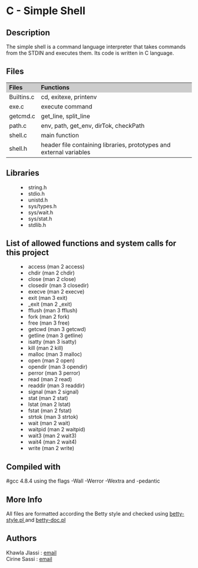 <h1> C - Simple Shell</h3>
<h2> Description </h2>
<div>The simple shell is a command language interpreter that takes commands from the STDIN and executes them. Its code is written in C language.</div>
<h2> Files </h2>

<TABLE>
<TR>
<TD BGCOLOR="#CCCCCC"><B>Files</B></TD>
<TD BGCOLOR="#CCCCCC"><B>Functions</B></TD>
</TR>

<TR>  <TD>Builtins.c</TD> <TD>cd, exitexe, printenv</TD>  </TR>
<TR>  <TD>exe.c</TD> <TD>execute command</TD>  </TR>
<TR>  <TD>getcmd.c</TD> <TD>get_line, split_line</TD>  </TR>
<TR>  <TD>path.c</TD> <TD>env, path, get_env, dirTok, checkPath</TD>  </TR>
<TR>  <TD>shell.c</TD> <TD>main function</TD>  </TR>
<TR>  <TD>shell.h</TD> <TD>header file containing libraries, prototypes and external variables</TD>  </TR>
<TABLE>

<h2>Libraries</h2>
<MENU>
<LI>string.h
<LI>stdio.h
<LI>unistd.h
<LI>sys/types.h
<LI>sys/wait.h
<LI>sys/stat.h
<LI>stdlib.h
</MENU>

<h2>List of allowed functions and system calls for this project</h2>
   <MENU>
   <LI> access (man 2 access)
   <LI> chdir (man 2 chdir)
   <LI> close (man 2 close)
   <LI> closedir (man 3 closedir)
   <LI> execve (man 2 execve)
   <LI> exit (man 3 exit)
   <LI> _exit (man 2 _exit)
   <LI> fflush (man 3 fflush)
   <LI> fork (man 2 fork)
   <LI> free (man 3 free)
   <LI> getcwd (man 3 getcwd)
   <LI> getline (man 3 getline)
   <LI> isatty (man 3 isatty)
   <LI> kill (man 2 kill)
   <LI> malloc (man 3 malloc)
   <LI> open (man 2 open)
   <LI> opendir (man 3 opendir)
   <LI> perror (man 3 perror)
   <LI> read (man 2 read)
   <LI> readdir (man 3 readdir)
   <LI> signal (man 2 signal)
   <LI> stat  (man 2 stat)
   <LI> lstat  (man 2 lstat)
   <LI> fstat  (man 2 fstat)
   <LI> strtok (man 3 strtok)
   <LI> wait (man 2 wait)
   <LI> waitpid (man 2 waitpid)
   <LI> wait3 (man 2 wait3)
   <LI> wait4 (man 2 wait4)
   <LI> write (man 2 write)
   </MENU>

<h2>Compiled with</h2>
  #gcc 4.8.4 using the flags -Wall -Werror -Wextra and -pedantic

<h2>More Info</h2>
All files are formatted according the Betty style and checked using <a href= "https://github.com/holbertonschool/Betty/blob/master/betty-style.pl"> betty-style.pl </a> and <a href= "https://github.com/holbertonschool/Betty/blob/master/betty-doc.pl"> betty-doc.pl</a>

<h2>Authors</h2>
Khawla Jlassi : <a href= "1391@holbertonschool.com"> email</a>
<br>Cirine Sassi : <a href= "1410@holbertonschool.com"> email</a>
